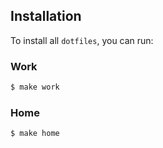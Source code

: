## Installation

To install all `dotfiles`, you can run:

### Work

```sh
$ make work
```

### Home

```sh
$ make home
```
